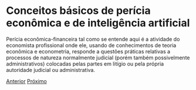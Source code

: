 # Conceitos básicos de perícia econômica e de inteligência artificial

Perícia econômica-financeira tal como se entende aqui é a atividade do economista profissional onde ele, usando de conhecimentos de teoria econômica e econometria, responde a questões práticas relativas a processos de natureza normalmente judicial (porém também possivelmente administrativos) colocadas pelas partes em litígio ou pela própria autoridade judicial ou administrativa.

[Anterior](introducao.md)    [Próximo](literatura.md)